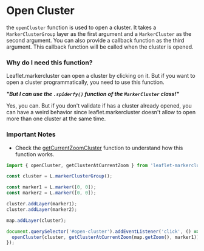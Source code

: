 # Open Cluster

the `openCluster` function is used to open a cluster. It takes a `MarkerClusterGroup` layer as the first argument and a `MarkerCluster` as the second argument. You can also provide a callback function as the third argument. This callback function will be called when the cluster is opened.

### Why do I need this function?

Leaflet.markercluster can open a cluster by clicking on it. But if you want to open a cluster programmatically, you need to use this function.

**_"But I can use the `.spiderfy()` function of the `MarkerCluster` class!"_**

Yes, you can. But if you don't validate if has a cluster already opened, you can have a weird behavior since leaflet.markercluster doesn't allow to open more than one cluster at the same time.

### Important Notes

- Check the [getCurrentZoomCluster](/api/get-cluster-at-current-zoom.md) function to understand how this function works.

```typescript
import { openCluster, getClusterAtCurrentZoom } from 'leaflet-markercluster-utils';

const cluster = L.markerClusterGroup();

const marker1 = L.marker([0, 0]);
const marker2 = L.marker([0, 0]);

cluster.addLayer(marker1);
cluster.addLayer(marker2);

map.addLayer(cluster);

document.querySelector('#open-cluster').addEventListener('click', () => {
  openCluster(cluster, getClusterAtCurrentZoom(map.getZoom(), marker1));
});
```
